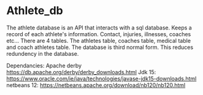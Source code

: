 # Athlete_db

The athlete database is an API that interacts with a sql database. Keeps a record of each athlete's information. Contact, injuries, illnesses, coaches etc...
There are 4 tables.
The athletes table, coaches table, medical table and coach athletes table.
The database is third normal form.
This reduces redundency in the database.

Dependancies:
Apache derby https://db.apache.org/derby/derby_downloads.html
Jdk 15: https://www.oracle.com/ie/java/technologies/javase-jdk15-downloads.html
netbeans 12: https://netbeans.apache.org/download/nb120/nb120.html
